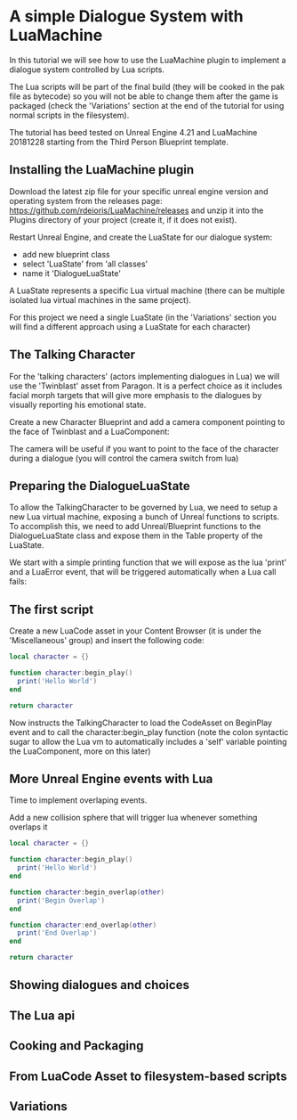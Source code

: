 # A simple Dialogue System with LuaMachine

In this tutorial we will see how to use the LuaMachine plugin to implement a dialogue system controlled by Lua scripts.

The Lua scripts will be part of the final build (they will be cooked in the pak file as bytecode) so you will not be able to change them after the game is packaged (check the 'Variations' section at the end of the tutorial for using normal scripts in the filesystem).

The tutorial has beed tested on Unreal Engine 4.21 and LuaMachine 20181228 starting from the Third Person Blueprint template.

## Installing the LuaMachine plugin

Download the latest zip file for your specific unreal engine version and operating system from the releases page: https://github.com/rdeioris/LuaMachine/releases and unzip it into the Plugins directory of your project (create it, if it does not exist).

Restart Unreal Engine, and create the LuaState for our dialogue system:

* add new blueprint class
* select 'LuaState' from 'all classes'
* name it 'DialogueLuaState'

A LuaState represents a specific Lua virtual machine (there can be multiple isolated lua virtual machines in the same project).

For this project we need a single LuaState (in the 'Variations' section you will find a different approach using a LuaState for each character)

## The Talking Character

For the 'talking characters' (actors implementing dialogues in Lua) we will use the 'Twinblast' asset from Paragon. It is a perfect choice as it includes facial morph targets that will give more emphasis to the dialogues by visually reporting his emotional state.

Create a new Character Blueprint and add a camera component pointing to the face of Twinblast and a LuaComponent:

The camera will be useful if you want to point to the face of the character during a dialogue (you will control the camera switch from lua)

## Preparing the DialogueLuaState

To allow the TalkingCharacter to be governed by Lua, we need to setup a new Lua virtual machine, exposing a bunch of Unreal functions to scripts. To accomplish this, we need to add Unreal/Blueprint functions to the DialogueLuaState class and expose them in the Table property of the LuaState.

We start with a simple printing function that we will expose as the lua 'print' and a LuaError event, that will be triggered automatically when a Lua call fails:





## The first script

Create a new LuaCode asset in your Content Browser (it is under the 'Miscellaneous' group) and insert the following code:

```lua
local character = {}

function character:begin_play()
  print('Hello World')
end

return character
```

Now instructs the TalkingCharacter to load the CodeAsset on BeginPlay event and to call the character:begin_play function (note the colon syntactic sugar to allow the Lua vm to automatically includes a 'self' variable pointing the LuaComponent, more on this later)



## More Unreal Engine events with Lua

Time to implement overlaping events.

Add a new collision sphere that will trigger lua whenever something overlaps it

```lua
local character = {}

function character:begin_play()
  print('Hello World')
end

function character:begin_overlap(other)
  print('Begin Overlap')
end

function character:end_overlap(other)
  print('End Overlap')
end

return character
```





## Showing dialogues and choices

## The Lua api

## Cooking and Packaging

## From LuaCode Asset to filesystem-based scripts

## Variations
